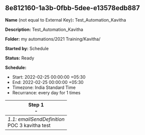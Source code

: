 ## 8e812160-1a3b-0fbb-5dee-e13578edb887

**Name** (not equal to External Key)**:** Test_Automation_Kavitha

**Description:** Test_Automation_Kavitha 

**Folder:** my automations/2021 Training/Kavitha/

**Started by:** Schedule

**Status:** Ready

**Schedule:**

* Start: 2022-02-25 00:00:00 +05:30
* End: 2022-02-25 00:00:00 +05:30
* Timezone:  India Standard Time
* Recurrance: every  day for 1 times

| Step 1<br>_-_ |
| --- |
| _1.1: emailSendDefinition_<br>POC 3 kavitha test |
